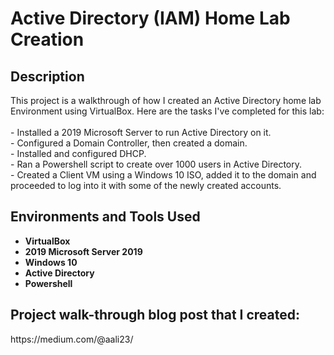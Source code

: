 <h1>Active Directory (IAM) Home Lab Creation</h1>

<h2>Description</h2>
This project is a walkthrough of how I created an Active Directory home lab Environment using VirtualBox. Here are the tasks I've completed for this lab:<br />
<br />
- Installed a 2019 Microsoft Server to run Active Directory on it.<br /> 
- Configured a Domain Controller, then created a domain. <br />
- Installed and configured DHCP. <br />
- Ran a Powershell script to create over 1000 users in Active Directory. <br />
- Created a Client VM using a Windows 10 ISO, added it to the domain and proceeded to log into it with some of the newly created accounts. 
<br />

<h2>Environments and Tools Used </h2>

- <b>VirtualBox</b>
- <b>2019 Microsoft Server 2019</b>
- <b>Windows 10</b>
- <b>Active Directory</b>
- <b>Powershell</b>


<h2>Project walk-through blog post that I created:</h2>
https://medium.com/@aali23/
